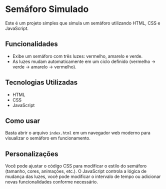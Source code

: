 # Semáforo Simulado

Este é um projeto simples que simula um semáforo utilizando HTML, CSS e JavaScript.

## Funcionalidades

- Exibe um semáforo com três luzes: vermelho, amarelo e verde.
- As luzes mudam automaticamente em um ciclo definido (vermelho -> verde -> amarelo -> vermelho).

## Tecnologias Utilizadas

- HTML
- CSS
- JavaScript

## Como usar

Basta abrir o arquivo `index.html` em um navegador web moderno para visualizar o semáforo em funcionamento.

## Personalizações

Você pode ajustar o código CSS para modificar o estilo do semáforo (tamanho, cores, animações, etc.). O JavaScript controla a lógica de mudança das luzes, você pode modificar o intervalo de tempo ou adicionar novas funcionalidades conforme necessário.
